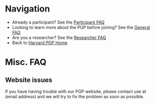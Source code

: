 # Navigation

* Already a participant? See the [Participant FAQ](participant.md)
* Looking to learn more about the PGP before joining? See the [General FAQ](learn_more.md)
* Are you a researcher? See the [Researcher FAQ](researcher.md)
* Back to [Harvard PGP Home](http://my.pgp-hms.org)

# Misc. FAQ

## Website issues

If you have having trouble with our PGP website, please contact use at (email address) and we will try to fix the problem as soon as possible.


